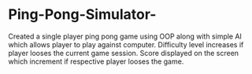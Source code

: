 # Ping-Pong-Simulator-
Created a single player ping pong game using OOP along with simple AI which allows player to play against computer.
Difficulty level increases if player looses the current game session.
Score displayed on the screen which increment if respective player looses the game.

